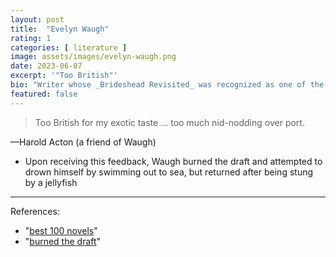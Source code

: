 ```yaml
---
layout: post
title:  "Evelyn Waugh"
rating: 1
categories: [ literature ]
image: assets/images/evelyn-waugh.png
date: 2023-06-07
excerpt: '"Too British"'
bio: "Writer whose _Brideshead Revisited_ was recognized as one of the best 100 novles in the english language"
featured: false
---
```


> Too British for my exotic taste ... too much nid-nodding over port.

—Harold Acton (a friend of Waugh)

- Upon receiving this feedback, Waugh burned the draft and attempted to drown himself by swimming out to sea, but returned after being stung by a jellyfish

---

References:

- "[best 100 novels](https://en.wikipedia.org/wiki/Modern_Library_100_Best_Novels)"
- "[burned the draft](https://archive.org/details/littlelearning0000waug/page/324/mode/2up?q=acton)"
